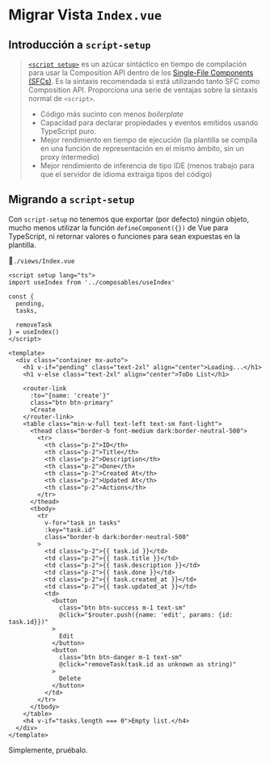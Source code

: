 # Migrar Vista `Index.vue`

## Introducción a `script-setup`

>[`<script setup>`](https://vuejs.org/api/sfc-script-setup.html) es un azúcar sintáctico en tiempo de compilación para usar la Composition API dentro de los [Single-File Components (SFCs)](https://vuejs.org/guide/scaling-up/sfc.html). Es la sintaxis recomendada si está utilizando tanto SFC como Composition API. Proporciona una serie de ventajas sobre la sintaxis normal de `<script>`.
>- Código más sucinto con menos _boilerplate_
>- Capacidad para declarar propiedades y eventos emitidos usando TypeScript puro.
>- Mejor rendimiento en tiempo de ejecución (la plantilla se compila en una función de representación en el mismo ámbito, sin un proxy intermedio)
>- Mejor rendimiento de inferencia de tipo IDE (menos trabajo para que el servidor de idioma extraiga tipos del código)

## Migrando a `script-setup`

Con `script-setup` no tenemos que exportar (por defecto) ningún objeto, mucho menos utilizar la función `defineComponent({})` de Vue para TypeScript, ni retornar valores o funciones para sean expuestas en la plantilla.

📃`./views/Index.vue`
```vue{1,2,3,4,5,6,7,8,9,10}
<script setup lang="ts">
import useIndex from '../composables/useIndex'

const {
  pending,
  tasks,

  removeTask
} = useIndex()
</script>

<template>
  <div class="container mx-auto">
    <h1 v-if="pending" class="text-2xl" align="center">Loading...</h1>
    <h1 v-else class="text-2xl" align="center">ToDo List</h1>
      
    <router-link
      :to="{name: 'create'}"
      class="btn btn-primary"
      >Create
    </router-link>
    <table class="min-w-full text-left text-sm font-light">
      <thead class="border-b font-medium dark:border-neutral-500">
        <tr>
          <th class="p-2">ID</th>
          <th class="p-2">Title</th>
          <th class="p-2">Description</th>
          <th class="p-2">Done</th>
          <th class="p-2">Created At</th>
          <th class="p-2">Updated At</th>
          <th class="p-2">Actions</th>
        </tr>
      </thead>
      <tbody>
        <tr
          v-for="task in tasks"
          :key="task.id"
          class="border-b dark:border-neutral-500"
        >
          <td class="p-2">{{ task.id }}</td>
          <td class="p-2">{{ task.title }}</td>
          <td class="p-2">{{ task.description }}</td>
          <td class="p-2">{{ task.done }}</td>
          <td class="p-2">{{ task.created_at }}</td>
          <td class="p-2">{{ task.updated_at }}</td>          
          <td>
            <button
              class="btn btn-success m-1 text-sm"
              @click="$router.push({name: 'edit', params: {id: task.id}})"
            >
              Edit
            </button>
            <button
              class="btn btn-danger m-1 text-sm"
              @click="removeTask(task.id as unknown as string)"
            >
              Delete
            </button>
          </td>
        </tr>
      </tbody>
    </table>
    <h4 v-if="tasks.length === 0">Empty list.</h4>
  </div>
</template>
```

Simplemente, pruébalo.
